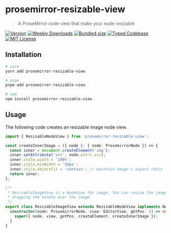 # prosemirror-resizable-view

> A ProseMirror node view that make your node resizable

[![Version][version]][npm] [![Weekly Downloads][downloads-badge]][npm] [![Bundled size][size-badge]][size] [![Typed Codebase][typescript]](#) [![MIT License][license]](#)

[version]: https://flat.badgen.net/npm/v/prosemirror-resizable-view
[npm]: https://npmjs.com/package/prosemirror-resizable-view
[license]: https://flat.badgen.net/badge/license/MIT/purple
[size]: https://bundlephobia.com/result?p=prosemirror-resizable-view
[size-badge]: https://flat.badgen.net/bundlephobia/minzip/prosemirror-resizable-view
[typescript]: https://flat.badgen.net/badge/icon/TypeScript?icon=typescript&label
[downloads-badge]: https://badgen.net/npm/dw/prosemirror-resizable-view/red?icon=npm

## Installation

```bash
# yarn
yarn add prosemirror-resizable-view

# pnpm
pnpm add prosemirror-resizable-view

# npm
npm install prosemirror-resizable-view
```

## Usage

The following code creates an resizable image node view.

```ts
import { ResizableNodeView } from 'prosemirror-resizable-view';

const createInnerImage = ({ node }: { node: ProsemirrorNode }) => {
  const inner = document.createElement('img');
  inner.setAttribute('src', node.attrs.src);
  inner.style.width = '100%';
  inner.style.minWidth = '50px';
  inner.style.objectFit = 'contain'; // maintain image's aspect ratio
  return inner;
};

/**
 * ResizableImageView is a NodeView for image. You can resize the image by
 * dragging the handle over the image.
 */
export class ResizableImageView extends ResizableNodeView implements NodeView {
  constructor(node: ProsemirrorNode, view: EditorView, getPos: () => number) {
    super({ node, view, getPos, createElement: createInnerImage });
  }
}
```
